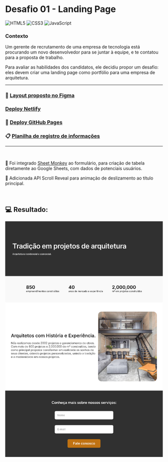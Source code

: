 # Desafio 01 - Landing Page 

![HTML5](https://img.shields.io/badge/html5-%23E34F26.svg?style=for-the-badge&logo=html5&logoColor=white) ![CSS3](https://img.shields.io/badge/css3-%231572B6.svg?style=for-the-badge&logo=css3&logoColor=white) ![JavaScript](https://img.shields.io/badge/javascript-%23323330.svg?style=for-the-badge&logo=javascript&logoColor=%23F7DF1E)

### Contexto

Um gerente de recrutamento de uma empresa de tecnologia está procurando um
novo desenvolvedor para se juntar à equipe, e te contatou para a proposta de trabalho.

Para avaliar as habilidades dos candidatos, ele decidiu propor um desafio: eles devem criar uma landing page como portfólio para uma empresa de arquitetura.

<hr>

### 🎨 [Layout proposto no Figma](https://www.figma.com/file/0FRiZbs30dfSniazKiM1rM/Desafio-1---Desenvolva-uma-Landing-Page?type=design&node-id=1-3&mode=design&t=VlOqRT5iFYR3Yl0D-0)

### [Deploy Netlify](https://dnc-desafio01.netlify.app/)

### 🚀 [Deploy GitHub Pages](https://geovanaborba.github.io/DNC_formacaoFullStack/Desafios/Desafio%2001%20-%20Landing%20Page/index.html)

### 📋 [Planilha de registro de informações](https://docs.google.com/spreadsheets/d/1MgMVzJ2SpIc2ZjK-eqNRK4ioZ-ZCNyofONICNgaONS0/edit#gid=0)

<hr>
<br>

📌 Foi integrado [Sheet Monkey](https://sheetmonkey.io/pt-br) ao formulário, para criação de tabela diretamente ao Google Sheets, com dados de potenciais usuários.

📌 Adicionada API Scroll Reveal para animação de deslizamento ao título principal.

<br>

## 💻 Resultado: 

<img src="./assets/imgs/readme/screenDesafio.png">